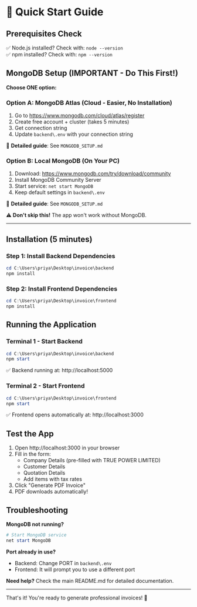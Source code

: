 # 🚀 Quick Start Guide

## Prerequisites Check

✅ Node.js installed? Check with: `node --version`  
✅ npm installed? Check with: `npm --version`

## MongoDB Setup (IMPORTANT - Do This First!)

**Choose ONE option:**

### Option A: MongoDB Atlas (Cloud - Easier, No Installation)
1. Go to https://www.mongodb.com/cloud/atlas/register
2. Create free account + cluster (takes 5 minutes)
3. Get connection string
4. Update `backend\.env` with your connection string

📖 **Detailed guide**: See `MONGODB_SETUP.md`

### Option B: Local MongoDB (On Your PC)
1. Download: https://www.mongodb.com/try/download/community
2. Install MongoDB Community Server
3. Start service: `net start MongoDB`
4. Keep default settings in `backend\.env`

📖 **Detailed guide**: See `MONGODB_SETUP.md`

⚠️ **Don't skip this!** The app won't work without MongoDB.

---

## Installation (5 minutes)

### Step 1: Install Backend Dependencies
```powershell
cd C:\Users\priya\Desktop\invoice\backend
npm install
```

### Step 2: Install Frontend Dependencies
```powershell
cd C:\Users\priya\Desktop\invoice\frontend
npm install
```

## Running the Application

### Terminal 1 - Start Backend
```powershell
cd C:\Users\priya\Desktop\invoice\backend
npm start
```
✅ Backend running at: http://localhost:5000

### Terminal 2 - Start Frontend
```powershell
cd C:\Users\priya\Desktop\invoice\frontend
npm start
```
✅ Frontend opens automatically at: http://localhost:3000

## Test the App

1. Open http://localhost:3000 in your browser
2. Fill in the form:
   - Company Details (pre-filled with TRUE POWER LIMITED)
   - Customer Details
   - Quotation Details
   - Add items with tax rates
3. Click "Generate PDF Invoice"
4. PDF downloads automatically!

## Troubleshooting

**MongoDB not running?**
```powershell
# Start MongoDB service
net start MongoDB
```

**Port already in use?**
- Backend: Change PORT in `backend\.env`
- Frontend: It will prompt you to use a different port

**Need help?** Check the main README.md for detailed documentation.

---

That's it! You're ready to generate professional invoices! 🎉
